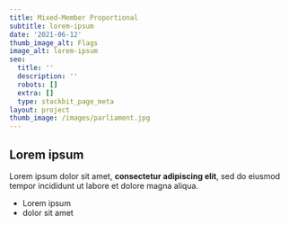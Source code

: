```yaml
---
title: Mixed-Member Proportional
subtitle: lorem-ipsum
date: '2021-06-12'
thumb_image_alt: Flags
image_alt: lorem-ipsum
seo:
  title: ''
  description: ''
  robots: []
  extra: []
  type: stackbit_page_meta
layout: project
thumb_image: /images/parliament.jpg
---
```

## Lorem ipsum

Lorem ipsum dolor sit amet, **consectetur adipiscing elit**, sed do eiusmod tempor incididunt ut labore et dolore magna aliqua.

- Lorem ipsum
- dolor sit amet